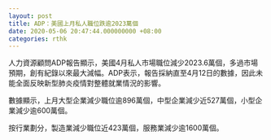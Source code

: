 ```yaml
---
layout: post
title: ADP：美國上月私人職位跌逾2023萬個
date: 2020-05-06 20:47:44.000000000 +08:00
categories: rthk
---
```


人力資源顧問ADP報告顯示，美國4月私人市場職位減少2023.6萬個，多過市場預期，創有紀錄以來最大減幅。ADP表示，報告採納直至4月12日的數據，因此未能全面反映新型肺炎疫情對整體就業情況的影響。

數據顯示，上月大型企業減少職位逾896萬個，中型企業減少近527萬個，小型企業減少逾600萬個。

按行業劃分，製造業減少職位近423萬個，服務業減少逾1600萬個。
